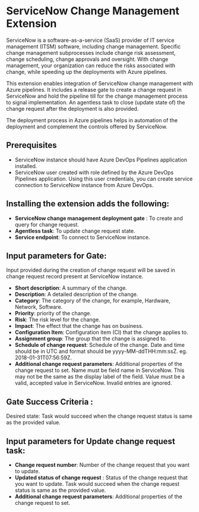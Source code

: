 # ServiceNow Change Management Extension

ServiceNow is a software-as-a-service (SaaS) provider of IT service management (ITSM) software, including change management.
Specific change management subprocesses include change risk assessment, change scheduling, change approvals and oversight. 
With change management, your organization can reduce the risks associated with change, while speeding up the deployments with Azure pipelines. 

This extension enables integration of ServiceNow change management with Azure pipelines.
It includes a release gate to create a change request in ServiceNow and hold the pipeline till for the change management process to signal implementation.
An agentless task to close (update state of) the change request after the deployment is also provided.

The deployment process in Azure pipelines helps in automation of the deployment and complement the controls offered by ServiceNow.

## Prerequisites
- ServiceNow instance should have Azure DevOps Pipelines application installed.
- ServiceNow user created with role defined by the Azure DevOps Pipelines application. Using this user credentials, you can create service connection to ServiceNow instance from Azure DevOps.

## Installing the extension adds the following:
- **ServiceNow change management deployment gate** : To create and query for change request.
- **Agentless task**: To update change request state.
- **Service endpoint**: To connect to ServiceNow instance. 

## Input parameters for Gate:

Input provided during the creation of change request will be saved in change request record present at ServiceNow instance.
- **Short description**: A summary of the change.
- **Description**: A detailed description of the change.
- **Category**:  The category of the change, for example, Hardware, Network, Software.
- **Priority**: priority of the change.
- **Risk**: The risk level for the change.
- **Impact**: The effect that the change has on business.
- **Configuration Item**: Configuration item (CI) that the change applies to.
- **Assignment group**:  The group that the change is assigned to.
- **Schedule of change request**: Schedule of the change. Date and time should be in UTC and format should be yyyy-MM-ddTHH:mm:ssZ. eg. 2018-01-31T07:56:59Z.
- **Additional change request parameters**:  Additional properties of the change request to set. Name must be field name in ServiceNow. This may not be the same as the display label of the field. Value must be a valid, accepted value in ServiceNow. Invalid entries are ignored.

## Gate Success Criteria :
Desired state: Task would succeed when the change request status is same as the provided value.

## Input parameters for Update change request task:

- **Change request number**: Number of the change request that you want to update.
- **Updated status of change request** : Status of the change request that you want to update. Task would succeed when the change request status is same as the provided value.
- **Additional change request parameters**:  Additional properties of the change request to set.


